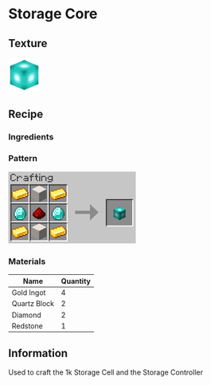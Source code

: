# Storage Core

## Texture
<img src="../assets/items/storage_core.png" alt="storage_core" width="64"/>

## Recipe

### Ingredients

### Pattern
<img src="../assets/recipes/storage_core.png" alt="storage_core" width="256"/>

### Materials
| Name | Quantity |
| ---- | -------- |
| Gold Ingot | 4 |
| Quartz Block | 2 |
| Diamond  | 2 |
| Redstone | 1 |

## Information
Used to craft the 1k Storage Cell and the Storage Controller

